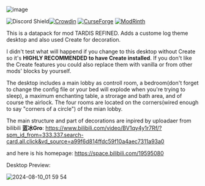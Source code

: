 ![image](https://i.imgur.com/eIfAaYJ.png)

<img src="https://discordapp.com/api/guilds/1054629302152478730/widget.png?style=shield" alt="Discord Shield"/>[![Crowdin](https://badges.crowdin.net/tardis-refined/localized.svg)](https://crowdin.com/project/tardis-refined)
[![CurseForge](https://cf.way2muchnoise.eu/782697.svg?badge_style=flat)](https://www.curseforge.com/minecraft/mc-mods/tardis-refined)
[![ModRinth](https://modrinth-utils.vercel.app/api/badge/downloads?id=nqVt6aES&logo=true)](https://modrinth.com/mod/tardis-refined)

This is a datapack for mod TARDIS REFINED. Adds a custome log theme desktop and also used Create for decoration. 

I didn't test what will happend if you change to this desktop without Create so it's **HIGHLY RECOMMENDED to have Create installed**. If you don't like the Create features you could also replace them with vanilla or from other mods' blocks by yourself.

The desktop includes a main lobby as controll room, a bedroom(don't forget to change the config file or your bed will explode when you're trying to sleep), a maximum enchanting table, a strorage and bath area, and of course the airlock. The four rooms are located on the corners(wired enough to say "corners of a circle") of the mian lobby.

The main structure and part of decorations are inpired by uploadaer from bilibili **蓝冰Gro**: https://www.bilibili.com/video/BV1qy4y1r7Rf/?spm_id_from=333.337.search-card.all.click&vd_source=a99f6d814ffdc59f10a4aec7311a93a0

and here is his homepage: https://space.bilibili.com/19595080 

Desktop Preview:

![2024-08-10_01 59 54](https://github.com/user-attachments/assets/3a94a9eb-453b-4202-91a2-82c1d6549eb7)
